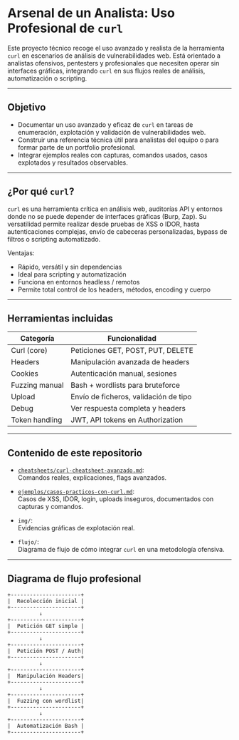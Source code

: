 # Arsenal de un Analista: Uso Profesional de `curl`

Este proyecto técnico recoge el uso avanzado y realista de la herramienta `curl` en escenarios de análisis de vulnerabilidades web. Está orientado a analistas ofensivos, pentesters y profesionales que necesiten operar sin interfaces gráficas, integrando `curl` en sus flujos reales de análisis, automatización o scripting.

---

## Objetivo

- Documentar un uso avanzado y eficaz de `curl` en tareas de enumeración, explotación y validación de vulnerabilidades web.
- Construir una referencia técnica útil para analistas del equipo o para formar parte de un portfolio profesional.
- Integrar ejemplos reales con capturas, comandos usados, casos explotados y resultados observables.

---

## ¿Por qué `curl`?

`curl` es una herramienta crítica en análisis web, auditorías API y entornos donde no se puede depender de interfaces gráficas (Burp, Zap). Su versatilidad permite realizar desde pruebas de XSS o IDOR, hasta autenticaciones complejas, envío de cabeceras personalizadas, bypass de filtros o scripting automatizado.

Ventajas:
- Rápido, versátil y sin dependencias
- Ideal para scripting y automatización
- Funciona en entornos headless / remotos
- Permite total control de los headers, métodos, encoding y cuerpo

---

## Herramientas incluidas

| Categoría           | Funcionalidad                         |
|---------------------|----------------------------------------|
| Curl (core)         | Peticiones GET, POST, PUT, DELETE      |
| Headers             | Manipulación avanzada de headers       |
| Cookies             | Autenticación manual, sesiones         |
| Fuzzing manual      | Bash + wordlists para bruteforce       |
| Upload              | Envío de ficheros, validación de tipo  |
| Debug               | Ver respuesta completa y headers       |
| Token handling      | JWT, API tokens en Authorization       |

---

## Contenido de este repositorio

- [`cheatsheets/curl-cheatsheet-avanzado.md`](cheatsheets/curl-cheatsheet-avanzado.md):  
  Comandos reales, explicaciones, flags avanzados.

- [`ejemplos/casos-practicos-con-curl.md`](ejemplos/casos-practicos-con-curl.md):  
  Casos de XSS, IDOR, login, uploads inseguros, documentados con capturas y comandos.

- `img/`:  
  Evidencias gráficas de explotación real.

- `flujo/`:  
  Diagrama de flujo de cómo integrar `curl` en una metodología ofensiva.

---

## Diagrama de flujo profesional

```plaintext
+----------------------+
|  Recolección inicial |
+----------------------+
          ↓
+----------------------+
|  Petición GET simple |
+----------------------+
          ↓
+----------------------+
|  Petición POST / Auth|
+----------------------+
          ↓
+----------------------+
|  Manipulación Headers|
+----------------------+
          ↓
+----------------------+
|  Fuzzing con wordlist|
+----------------------+
          ↓
+----------------------+
|  Automatización Bash |
+----------------------+
